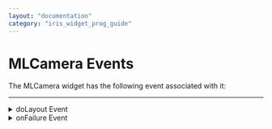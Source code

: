 ```yaml
---
layout: "documentation"
category: "iris_widget_prog_guide"
---
```

                                


MLCamera Events
===============

The MLCamera widget has the following event associated with it:

* * *


<details close markdown="block"><summary>doLayout Event</summary>

* * *

This event is invoked when widgets are placed inside a FlexContainer, FlexScrollContainer or a FlexForm. When this event is invoked the widget positions, widget dimensions, the hierarchy of the widget and the frame property of the widget is calculated. You must use the frame property in the event callback to modify the widget dimensions and positions, if required.

### Syntax

{% highlight VoltMx %}
doLayout()
{% endhighlight %}

### Read/Write

Read + Write

### Remarks

> **_Note:_** The number of times this event invoked may vary per platform. It is not recommended to write business logic assuming that this function is invoked only once when there is a change in positional or dimensional properties. This event will not trigger when transformations are applied though widget is moved or scaled or rotated from its original location.

This event is used to set the layout properties of child widgets, and its peer widgets before the layout of the child widget is defined.

### Example

{% highlight VoltMx %}
//Sample code to set doLayout event callback to a button widget.
/*This code changes the top property of button2 and makes it appear below button1.*/
myForm.button1.doLayout=doLayoutButton1;


function doLayoutButton1(){
      
    myForm.button2.top = myForm.button1.frame.height;
}
{% endhighlight %}

### Platform Availability

*   iOS, Android

* * *

</details>
<details close markdown="block"><summary>onFailure Event</summary>

* * *

This event sets an event callback that is invoked when an error occurs while using an MLCamera widget.

### Syntax

{% highlight VoltMx %}
onFailure()
{% endhighlight %}

### Optional Parameters

source \[widgetref\]

Handle to the widget reference

errorcode \[Number\]

Specifies the error code. The options are:

  
| Error code | Description |
| --- | --- |
| constants.CAMERA\_PREVIEW\_UNAVAILABLE | When the camera preview is not available. |
| constants.CAMERA\_PERMISSION\_DENIED | When the user denies permission to access the device camera. |

### Read/Write

Read + Write

### Example

{% highlight VoltMx %}
/*Sample code to set onFailure event callback using myMLCamera MLCamera widget in frmMLCamera Form.*/

frmMLCamera.myMLCamera.onFailure=onFailureCallBck;

function onFailureCallBck(camera, errorcode){
      
   //Write your code here.
}
{% endhighlight %}

### Platform Availability

*   iOS, Android

* * *
</details>


